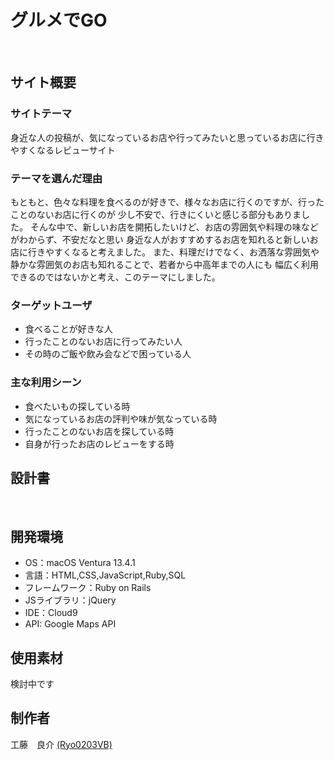 # グルメでGO
​
## サイト概要
### サイトテーマ
身近な人の投稿が、気になっているお店や行ってみたいと思っているお店に行きやすくなるレビューサイト
​
### テーマを選んだ理由
もともと、色々な料理を食べるのが好きで、様々なお店に行くのですが、行ったことのないお店に行くのが
少し不安で、行きにくいと感じる部分もありました。
そんな中で、新しいお店を開拓したいけど、お店の雰囲気や料理の味などがわからず、不安だなと思い
身近な人がおすすめするお店を知れると新しいお店に行きやすくなると考えました。
また、料理だけでなく、お洒落な雰囲気や静かな雰囲気のお店も知れることで、若者から中高年までの人にも
幅広く利用できるのではないかと考え、このテーマにしました。

### ターゲットユーザ

- 食べることが好きな人
- 行ったことのないお店に行ってみたい人
- その時のご飯や飲み会などで困っている人
​
### 主な利用シーン

- 食べたいもの探している時
- 気になっているお店の評判や味が気なっている時
- 行ったことのないお店を探している時
- 自身が行ったお店のレビューをする時

## 設計書
<!--テーマを設定・提出する時点では不要です-->
​
## 開発環境

- OS：macOS Ventura 13.4.1
- 言語：HTML,CSS,JavaScript,Ruby,SQL
- フレームワーク：Ruby on Rails
- JSライブラリ：jQuery
- IDE：Cloud9
- API: Google Maps API

## 使用素材
検討中です

## 制作者
工藤　良介 [(Ryo0203VB)](https://github.com/Ryo0203VB)